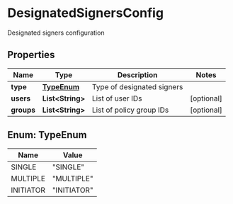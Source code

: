 

# DesignatedSignersConfig

Designated signers configuration

## Properties

| Name | Type | Description | Notes |
|------------ | ------------- | ------------- | -------------|
|**type** | [**TypeEnum**](#TypeEnum) | Type of designated signers |  |
|**users** | **List&lt;String&gt;** | List of user IDs |  [optional] |
|**groups** | **List&lt;String&gt;** | List of policy group IDs |  [optional] |



## Enum: TypeEnum

| Name | Value |
|---- | -----|
| SINGLE | &quot;SINGLE&quot; |
| MULTIPLE | &quot;MULTIPLE&quot; |
| INITIATOR | &quot;INITIATOR&quot; |



